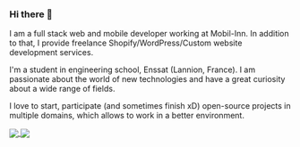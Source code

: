 ### Hi there 👋

I am a full stack web and mobile developer working at Mobil-Inn. In addition to that, I provide freelance Shopify/WordPress/Custom website development services.

I'm a student in engineering school, Enssat (Lannion, France). I am passionate about the world of new technologies and have a great curiosity about a wide range of fields.

I love to start, participate (and sometimes finish xD) open-source projects in multiple domains, which allows to work in a better environment.

<a href="https://github.com/anuraghazra/github-readme-stats">
  <img align="center" src="https://github-readme-stats.vercel.app/api?username=tonychouteau&count_private=true&show_icons=true" />
</a>
<a href="https://github.com/anuraghazra/convoychat">
  <img align="center" src="https://github-readme-stats.vercel.app/api/top-langs/?username=tonychouteau&layout=compact&langs_count=8&hide=TeX,Jupyter%20Notebook,Processing" />
</a>

<!--
**TonyChouteau/tonychouteau** is a ✨ _special_ ✨ repository because its `README.md` (this file) appears on your GitHub profile.

Here are some ideas to get you started:

- 🔭 I’m currently working on ...
- 🌱 I’m currently learning ...
- 👯 I’m looking to collaborate on ...
- 🤔 I’m looking for help with ...
- 💬 Ask me about ...
- 📫 How to reach me: ...
- 😄 Pronouns: ...
- ⚡ Fun fact: ...
-->
